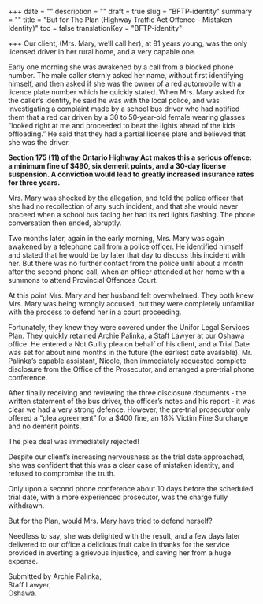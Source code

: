 +++
date = ""
description = ""
draft = true
slug = "BFTP-identity"
summary = ""
title = "But for The Plan (Highway Traffic Act Offence - Mistaken Identity)"
toc = false
translationKey = "BFTP-identity"

+++
Our client, (Mrs. Mary, we’ll call her), at 81 years young, was the only licensed driver in her rural home, and a very capable one.

Early one morning she was awakened by a call from a blocked phone number. The male caller sternly asked her name, without first identifying himself, and then asked if she was the owner of a red automobile with a licence plate number which he quickly stated. When Mrs. Mary asked for the caller’s identity, he said he was with the local police, and was investigating a complaint made by a school bus driver who had notified them that a red car driven by a 30 to 50‐year‐old female wearing glasses “looked right at me and proceeded to beat the lights ahead of the kids offloading.” He said that they had a partial license plate and believed that she was the driver.

**Section 175 (11) of the Ontario Highway Act makes this a serious offence: a minimum fine of $490, six demerit points, and a 30‐day license suspension. A conviction would lead to greatly increased insurance rates for three years.**

Mrs. Mary was shocked by the allegation, and told the police officer that she had no recollection of any such incident, and that she would never proceed when a school bus facing her had its red lights flashing. The phone conversation then ended, abruptly.

Two months later, again in the early morning, Mrs. Mary was again awakened by a telephone call from a police officer. He identified himself and stated that he would be by later that day to discuss this incident with her. But there was no further contact from the police until about a month after the second phone call, when an officer attended at her home with a summons to attend Provincial Offences Court.

At this point Mrs. Mary and her husband felt overwhelmed. They both knew Mrs. Mary was being wrongly accused, but they were completely unfamiliar with the process to defend her in a court proceeding.

Fortunately, they knew they were covered under the Unifor Legal Services Plan. They quickly retained Archie Palinka, a Staff Lawyer at our Oshawa office. He entered a Not Guilty plea on behalf of his client, and a Trial Date was set for about nine months in the future (the earliest date available). Mr. Palinka’s capable assistant, Nicole, then immediately requested complete disclosure from the Office of the Prosecutor, and arranged a pre‐trial phone conference.

After finally receiving and reviewing the three disclosure documents ‐ the written statement of the bus driver, the officer’s notes and his report ‐ it was clear we had a very strong defence. However, the pre‐trial prosecutor only offered a “plea agreement” for a $400 fine, an 18% Victim Fine Surcharge and no demerit points.

The plea deal was immediately rejected!

Despite our client’s increasing nervousness as the trial date approached, she was confident that this was a clear case of mistaken identity, and refused to compromise the truth.

Only upon a second phone conference about 10 days before the scheduled trial date, with a more experienced prosecutor, was the charge fully withdrawn.

But for the Plan, would Mrs. Mary have tried to defend herself?

Needless to say, she was delighted with the result, and a few days later delivered to our office a delicious fruit cake in thanks for the service provided in averting a grievous injustice, and saving her from a huge expense.

Submitted by Archie Palinka,  
Staff Lawyer,  
Oshawa.